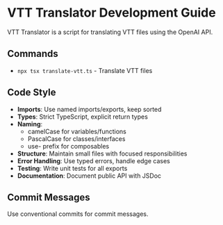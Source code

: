 # VTT Translator Development Guide

VTT Translator is a script for translating VTT files using the OpenAI API.

## Commands
- `npx tsx translate-vtt.ts` - Translate VTT files

## Code Style
- **Imports**: Use named imports/exports, keep sorted
- **Types**: Strict TypeScript, explicit return types
- **Naming**:
  - camelCase for variables/functions
  - PascalCase for classes/interfaces
  - use- prefix for composables
- **Structure**: Maintain small files with focused responsibilities
- **Error Handling**: Use typed errors, handle edge cases
- **Testing**: Write unit tests for all exports
- **Documentation**: Document public API with JSDoc

## Commit Messages

Use conventional commits for commit messages.
